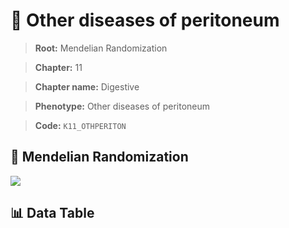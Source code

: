# 🧪 Other diseases of peritoneum

> **Root:** Mendelian Randomization

> **Chapter:** 11  

> **Chapter name:** Digestive

> **Phenotype:** Other diseases of peritoneum  

> **Code:** `K11_OTHPERITON`

## 🧬 Mendelian Randomization  

<img src="/MR/Figures/Forward/K11_OTHPERITON.png"/>

## 📊 Data Table

<CsvTableMRF src="/MR/Data/Forward/K11_OTHPERITON.csv"/>
